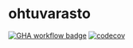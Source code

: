 # ohtuvarasto

[![GHA workflow badge](https://github.com/liinu-a/ohtuvarasto/workflows/CI/badge.svg)](https://github.com/liinu-a/ohtuvarasto/actions)
[![codecov](https://codecov.io/github/liinu-a/ohtuvarasto/graph/badge.svg?token=KOQ5TVM1L3)](https://codecov.io/github/liinu-a/ohtuvarasto)